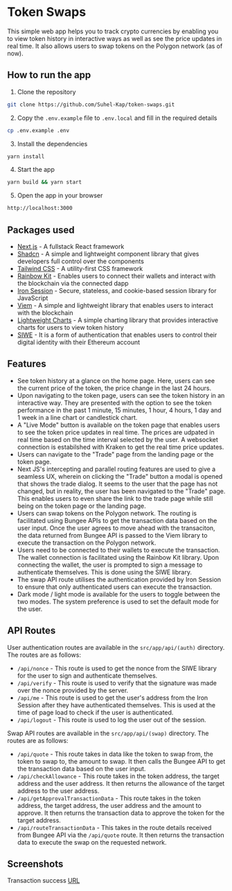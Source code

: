 # Token Swaps

This simple web app helps you to track crypto currencies by enabling you to view token history in interactive ways as well as see the price updates in real time. It also allows users to swap tokens on the Polygon network (as of now).

## How to run the app

1. Clone the repository

```bash
git clone https://github.com/Suhel-Kap/token-swaps.git
```

2. Copy the `.env.example` file to `.env.local` and fill in the required details

```bash
cp .env.example .env
```

3. Install the dependencies

```bash
yarn install
```

4. Start the app

```bash
yarn build && yarn start
```

5. Open the app in your browser

```bash
http://localhost:3000
```

## Packages used

- [Next.js](https://nextjs.org/) - A fullstack React framework
- [Shadcn](https://ui.shadcn.com/) - A simple and lightweight component library that gives developers full control over the components
- [Tailwind CSS](https://tailwindcss.com/) - A utility-first CSS framework
- [Rainbow Kit](https://www.rainbowkit.com/) - Enables users to connect their wallets and interact with the blockchain via the connected dapp
- [Iron Session](https://get-iron-session.vercel.app/) - Secure, stateless, and cookie-based session library for JavaScript
- [Viem](https://viem.sh) - A simple and lightweight library that enables users to interact with the blockchain
- [Lightweight Charts](https://www.tradingview.com/lightweight-charts/) - A simple charting library that provides interactive charts for users to view token history
- [SIWE](https://docs.login.xyz/) - It  is a form of authentication that enables users to control their digital identity with their Ethereum account

## Features

- See token history at a glance on the home page. Here, users can see the current price of the token, the price change in the last 24 hours.
- Upon navigating to the token page, users can see the token history in an interactive way. They are presented with the option to see the token performance in the past 1 minute, 15 minutes, 1 hour, 4 hours, 1 day and 1 week in a line chart or candlestick chart.
- A "Live Mode" button is available on the token page that enables users to see the token price updates in real time. The prices are udpated in real time based on the time interval selected by the user. A websocket connection is estabilshed with Kraken to get the real time price updates.
- Users can navigate to the "Trade" page from the landing page or the token page.
- Next JS's intercepting and parallel routing features are used to give a seamless UX, wherein on clicking the "Trade" button a modal is opened that shows the trade dialog. It seems to the user that the page has not changed, but in reality, the user has been navigated to the "Trade" page. This enables users to even share the link to the trade page while still being on the token page or the landing page.
- Users can swap tokens on the Polygon network. The routing is facilitated using Bungee APIs to get the transaction data based on the user input. Once the user agrees to move ahead with the transaciton, the data returned from Bungee API is passed to the Viem library to execute the transaction on the Polygon network.
- Users need to be connected to their wallets to execute the transaction. The wallet connection is facilitated using the Rainbow Kit library. Upon connecting the wallet, the user is prompted to sign a message to authenticate themselves. This is done using the SIWE library.
- The swap API route utilises the authentication provided by Iron Session to ensure that only authenticated users can execute the transaction.
- Dark mode / light mode is available for the users to toggle between the two modes. The system preference is used to set the default mode for the user.

## API Routes

User authentication routes are available in the `src/app/api/(auth)` directory. The routes are as follows:

- `/api/nonce` - This route is used to get the nonce from the SIWE library for the user to sign and authenticate themselves.
- `/api/verify` - This route is used to verify that the signature was made over the nonce provided by the server.
- `/api/me` - This route is used to get the user's address from the Iron Session after they have authenticated themselves. This is used at the time of page load to check if the user is authenticated.
- `/api/logout` - This route is used to log the user out of the session.

Swap API routes are available in the `src/app/api/(swap)` directory. The routes are as follows:

- `/api/quote` - This route takes in data like the token to swap from, the token to swap to, the amount to swap. It then calls the Bungee API to get the transaction data based on the user input.
- `/api/checkAllowance` - This route takes in the token address, the target address and the user address. It then returns the allowance of the target address to the user address.
- `/api/getApprovalTransactionData` - This route takes in the token address, the target address, the user address and the amount to approve. It then returns the transaction data to approve the token for the target address.
- `/api/routeTransactionData` - This takes in the route details received from Bungee API via the `/api/quote` route. It then returns the transaction data to execute the swap on the requested network.


## Screenshots

Transaction success [URL](https://polygonscan.com/tx/0x03a827b895ed10854ef1d4f5ae4601e7f972a363341fffdca2e1cd560ccf7086)
